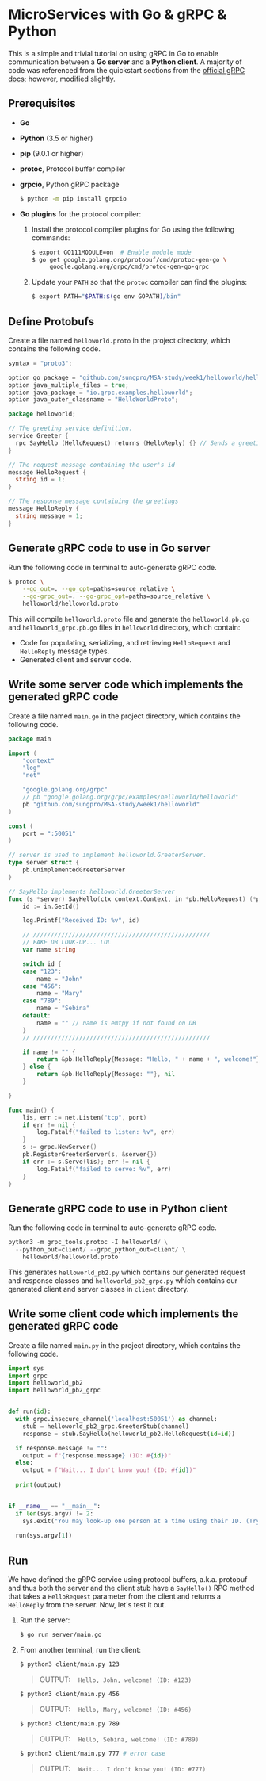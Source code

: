# MicroServices with Go & gRPC & Python

This is a simple and trivial tutorial on using gRPC in Go to enable communication between a **Go server** and a **Python client**. A majority of code was referenced from the quickstart sections from the [official gRPC docs](https://grpc.io/docs/); however, modified slightly.

## Prerequisites
- **Go**
- **Python** (3.5 or higher)
- **pip** (9.0.1 or higher)
- **protoc**, Protocol buffer compiler
- **grpcio**, Python gRPC package
	```sh
	$ python -m pip install grpcio
	```
- **Go plugins** for the protocol compiler:

	1.  Install the protocol compiler plugins for Go using the following commands:

		```sh
		$ export GO111MODULE=on  # Enable module mode
		$ go get google.golang.org/protobuf/cmd/protoc-gen-go \
		     google.golang.org/grpc/cmd/protoc-gen-go-grpc
		```
    
	2.  Update your  `PATH`  so that the  `protoc`  compiler can find the plugins:
    
		```sh
		$ export PATH="$PATH:$(go env GOPATH)/bin"
		```


## Define Protobufs

Create a file named `helloworld.proto` in the project directory, which contains the following code.

```go
syntax = "proto3";

option go_package = "github.com/sungpro/MSA-study/week1/helloworld/helloworld";
option java_multiple_files = true;
option java_package = "io.grpc.examples.helloworld";
option java_outer_classname = "HelloWorldProto";

package helloworld;

// The greeting service definition.
service Greeter {
  rpc SayHello (HelloRequest) returns (HelloReply) {} // Sends a greeting
}

// The request message containing the user's id
message HelloRequest {
  string id = 1;
}

// The response message containing the greetings
message HelloReply {
  string message = 1;
}
```

## Generate gRPC code to use in Go server

Run the following code in terminal to auto-generate gRPC code.

```sh
$ protoc \
	--go_out=. --go_opt=paths=source_relative \
	--go-grpc_out=. --go-grpc_opt=paths=source_relative \
	helloworld/helloworld.proto
```

This will compile `helloworld.proto` file and generate the `helloworld.pb.go` and `helloworld_grpc.pb.go` files in `helloworld` directory, which contain:
-   Code for populating, serializing, and retrieving  `HelloRequest`  and  `HelloReply`  message types.
-   Generated client and server code.

## Write some server code which implements the generated gRPC code

Create a file named `main.go` in the project directory, which contains the following code.

```go
package main

import (
	"context"
	"log"
	"net"

	"google.golang.org/grpc"
	// pb "google.golang.org/grpc/examples/helloworld/helloworld"
	pb "github.com/sungpro/MSA-study/week1/helloworld"
)

const (
	port = ":50051"
)

// server is used to implement helloworld.GreeterServer.
type server struct {
	pb.UnimplementedGreeterServer
}

// SayHello implements helloworld.GreeterServer
func (s *server) SayHello(ctx context.Context, in *pb.HelloRequest) (*pb.HelloReply, error) {
	id := in.GetId()

	log.Printf("Received ID: %v", id)

	// //////////////////////////////////////////////////
	// FAKE DB LOOK-UP... LOL
	var name string

	switch id {
	case "123":
		name = "John"
	case "456":
		name = "Mary"
	case "789":
		name = "Sebina"
	default:
		name = "" // name is emtpy if not found on DB
	}
	// //////////////////////////////////////////////////

	if name != "" {
		return &pb.HelloReply{Message: "Hello, " + name + ", welcome!"}, nil
	} else {
		return &pb.HelloReply{Message: ""}, nil
	}

}

func main() {
	lis, err := net.Listen("tcp", port)
	if err != nil {
		log.Fatalf("failed to listen: %v", err)
	}
	s := grpc.NewServer()
	pb.RegisterGreeterServer(s, &server{})
	if err := s.Serve(lis); err != nil {
		log.Fatalf("failed to serve: %v", err)
	}
}
```

## Generate gRPC code to use in Python client

Run the following code in terminal to auto-generate gRPC code.

```python
python3 -m grpc_tools.protoc -I helloworld/ \
  --python_out=client/ --grpc_python_out=client/ \
	helloworld/helloworld.proto
```

This generates `helloworld_pb2.py` which contains our generated request and response classes and `helloworld_pb2_grpc.py` which contains our generated client and server classes in `client` directory.

## Write some client code which implements the generated gRPC code

Create a file named `main.py` in the project directory, which contains the following code.

```python
import sys
import grpc
import helloworld_pb2
import helloworld_pb2_grpc


def run(id):
  with grpc.insecure_channel('localhost:50051') as channel:
    stub = helloworld_pb2_grpc.GreeterStub(channel)
    response = stub.SayHello(helloworld_pb2.HelloRequest(id=id))

  if response.message != "":
    output = f"{response.message} (ID: #{id})"
  else:
    output = f"Wait... I don't know you! (ID: #{id})"
    
  print(output)


if __name__ == "__main__":
  if len(sys.argv) != 2:
    sys.exit("You may look-up one person at a time using their ID. (Try '123', '456', or '789')")
  
  run(sys.argv[1])
```

## Run

We have defined the gRPC service using protocol buffers, a.k.a. protobuf and thus both the server and the client stub have a `SayHello()` RPC method that takes a `HelloRequest` parameter from the client and returns a `HelloReply` from the server. Now, let's test it out.

1. Run the server:
	```sh
	$ go run server/main.go
	```

2. From another terminal, run the client:

	```sh
	$ python3 client/main.py 123
	```
	> OUTPUT: &nbsp;&nbsp; ``` Hello, John, welcome! (ID: #123) ```

	```sh
	$ python3 client/main.py 456
	```
	> OUTPUT: &nbsp;&nbsp; ``` Hello, Mary, welcome! (ID: #456) ```

	```sh
	$ python3 client/main.py 789
	```
	> OUTPUT: &nbsp;&nbsp; ``` Hello, Sebina, welcome! (ID: #789) ```

	```sh
	$ python3 client/main.py 777 # error case
	```
	> OUTPUT: &nbsp;&nbsp; ``` Wait... I don't know you! (ID: #777) ```
